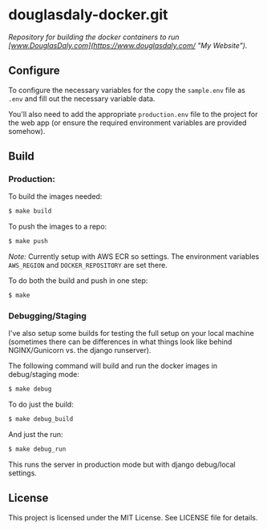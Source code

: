# douglasdaly-docker.git

*Repository for building the docker containers to run [www.DouglasDaly.com](https://www.douglasdaly.com/ "My Website").*

## Configure

To configure the necessary variables for the copy the `sample.env` file as `.env` and fill out the necessary variable data.

You'll also need to add the appropriate `production.env` file to the project for the web app (or ensure the required environment variables are provided somehow).


## Build

### Production:

To build the images needed:

```bash
$ make build
```

To push the images to a repo:

```bash
$ make push
```

*Note:* Currently setup with AWS ECR so settings.  The environment variables `AWS_REGION` and `DOCKER_REPOSITORY` are set there.

To do both the build and push in one step:

```bash
$ make
```

### Debugging/Staging

I've also setup some builds for testing the full setup on your local machine (sometimes there can be differences in what things look like behind NGINX/Gunicorn vs. the django runserver).

The following command will build and run the docker images in debug/staging mode:

```bash
$ make debug
```

To do just the build:

```bash
$ make debug_build
```

And just the run:

```bash
$ make debug_run
```

This runs the server in production mode but with django debug/local settings.


## License

This project is licensed under the MIT License.  See LICENSE file for details.

